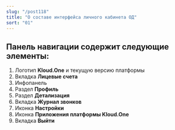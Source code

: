 ```yaml
---
slug: "/post118"
title: "О составе интерфейса личного кабинета ОД"
sort: "01"
---
```



## Панель навигации содержит следующие элементы:

1. Логотип **Kloud.One** и текущую версию платформы
2. Вкладка **Лицевые счета**
3. Инфопанель
4. Раздел **Профиль**
5. Раздел **Детализация**
6. Вкладка **Журнал звонков**
7. Иконка **Настройки**
8. Иконка **Приложения платформы Kloud.One**
9. Вкладка **Выйти**